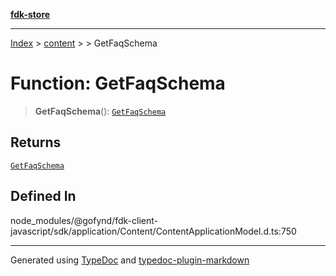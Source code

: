 [**fdk-store**](../../../README.md)
***

[Index](../../../API.md) > [content](../../README.md) > [<internal>](../README.md) > GetFaqSchema

# Function: GetFaqSchema

> **GetFaqSchema**(): [`GetFaqSchema`](../type-aliases/type-alias.GetFaqSchema.md)

## Returns

[`GetFaqSchema`](../type-aliases/type-alias.GetFaqSchema.md)

## Defined In

node\_modules/@gofynd/fdk-client-javascript/sdk/application/Content/ContentApplicationModel.d.ts:750

***
Generated using [TypeDoc](https://typedoc.org/) and [typedoc-plugin-markdown](https://www.npmjs.com/package/typedoc-plugin-markdown)
